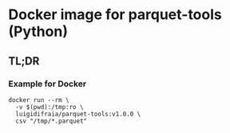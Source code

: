 # Docker image for parquet-tools (Python)

## TL;DR

### Example for Docker

```
docker run --rm \
  -v $(pwd):/tmp:ro \
  luigidifraia/parquet-tools:v1.0.0 \
  csv "/tmp/*.parquet"
```
